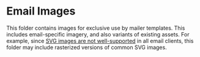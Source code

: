 # Email Images

This folder contains images for exclusive use by mailer templates. This includes email-specific imagery, and also variants of existing assets. For example, since [SVG images are not well-supported](https://www.caniemail.com/features/image-svg/) in all email clients, this folder may include rasterized versions of common SVG images.
